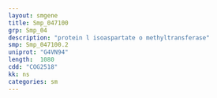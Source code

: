 ```yaml
---
layout: smgene
title: Smp_047100
grp: Smp_04
description: "protein l isoaspartate o methyltransferase"
smp: Smp_047100.2
uniprot: "G4VN94"
length:  1080
cdd: "COG2518"
kk: ns
categories: sm
---
```

